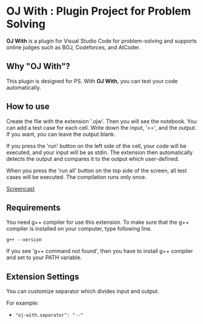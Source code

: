# OJ With : Plugin Project for Problem Solving

**OJ With** is a plugin for Visual Studio Code for problem-solving and supports online judges such as BOJ, Codeforces, and AtCoder.

## Why "OJ With"?
This plugin is designed for PS. With **OJ With**, you can test your code automatically.

## How to use

Create the file with the extension '.ojw'. Then you will see the notebook. You can add a test case for each cell. Write down the input, '==', and the output. If you want, you can leave the output blank.

If you press the 'run' button on the left side of the cell, your code will be executed, and your input will be as stdin. The extension then automatically detects the output and compares it to the output which user-defined.

When you press the 'run all' button on the top side of the screen, all test cases will be executed. The compilation runs only once.

[Screencast](https://user-images.githubusercontent.com/94269897/201665467-4567f12f-0371-4cdc-a554-e3e76f97a896.webm)

## Requirements

You need g++ compiler for use this extension. To make sure that the g++ compiler is installed on your computer, type following line.

<code>g++ --version</code>

If you see 'g++ command not found', then you have to install g++ compiler and set to your PATH variable.

## Extension Settings

You can customize separator which divides input and output.

For example:

* `"oj-with.separator": "--"`
